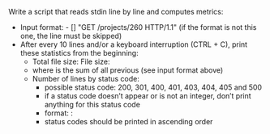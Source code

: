 Write a script that reads stdin line by line and computes metrics:

- Input format: <IP Address> - [<date>] "GET /projects/260 HTTP/1.1" <status code> <file size> (if the format is not this one, the line must be skipped)
- After every 10 lines and/or a keyboard interruption (CTRL + C), print these statistics from the beginning:
    - Total file size: File size: <total size>
    - where <total size> is the sum of all previous <file size> (see input format above)
    - Number of lines by status code:
        - possible status code: 200, 301, 400, 401, 403, 404, 405 and 500
        - if a status code doesn’t appear or is not an integer, don’t print anything for this status code
        - format: <status code>: <number>
        - status codes should be printed in ascending order
